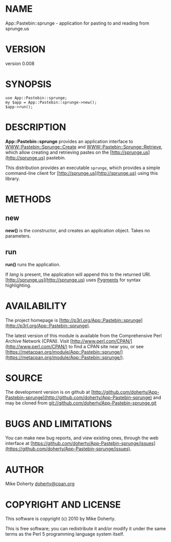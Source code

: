 # NAME

App::Pastebin::sprunge - application for pasting to and reading from sprunge.us

# VERSION

version 0.008

# SYNOPSIS

    use App::Pastebin::sprunge;
    my $app = App::Pastebin::sprunge->new();
    $app->run();

# DESCRIPTION

__App::Pastebin::sprunge__ provides an application interface to
[WWW::Pastebin::Sprunge::Create](http://search.cpan.org/perldoc?WWW::Pastebin::Sprunge::Create) and [WWW::Pastebin::Sprunge::Retrieve](http://search.cpan.org/perldoc?WWW::Pastebin::Sprunge::Retrieve),
which allow creating and retrieving pastes on the [http://sprunge.us](http://sprunge.us) pastebin.

This distribution provides an executable `sprunge`, which provides a simple
command-line client for [http://sprunge.us](http://sprunge.us) using this library.

# METHODS

## new

__new()__ is the constructor, and creates an application object. Takes no
parameters.

## run

__run()__ runs the application.

If _lang_ is present, the application will append this to the returned URI.
[http://sprunge.us](http://sprunge.us) uses [Pygments](http://pygments.org) for syntax
highlighting.

# AVAILABILITY

The project homepage is [http://p3rl.org/App::Pastebin::sprunge](http://p3rl.org/App::Pastebin::sprunge).

The latest version of this module is available from the Comprehensive Perl
Archive Network (CPAN). Visit [http://www.perl.com/CPAN/](http://www.perl.com/CPAN/) to find a CPAN
site near you, or see [https://metacpan.org/module/App::Pastebin::sprunge/](https://metacpan.org/module/App::Pastebin::sprunge/).

# SOURCE

The development version is on github at [http://github.com/doherty/App-Pastebin-sprunge](http://github.com/doherty/App-Pastebin-sprunge)
and may be cloned from [git://github.com/doherty/App-Pastebin-sprunge.git](git://github.com/doherty/App-Pastebin-sprunge.git)

# BUGS AND LIMITATIONS

You can make new bug reports, and view existing ones, through the
web interface at [https://github.com/doherty/App-Pastebin-sprunge/issues](https://github.com/doherty/App-Pastebin-sprunge/issues).

# AUTHOR

Mike Doherty <doherty@cpan.org>

# COPYRIGHT AND LICENSE

This software is copyright (c) 2010 by Mike Doherty.

This is free software; you can redistribute it and/or modify it under
the same terms as the Perl 5 programming language system itself.

